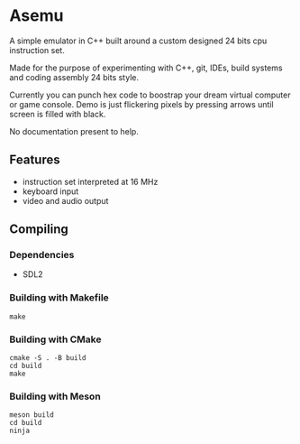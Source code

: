 
# Asemu

A simple emulator in C++ built around a custom designed 24 bits cpu instruction set.

Made for the purpose of experimenting with C++, git, IDEs, build systems and coding assembly 24 bits style.

Currently you can punch hex code to boostrap your dream virtual computer or game console. Demo is just flickering pixels by pressing arrows until screen is filled with black.

No documentation present to help.

## Features

* instruction set interpreted at 16 MHz
* keyboard input
* video and audio output

## Compiling

### Dependencies

* SDL2

### Building with Makefile
```
make
```

### Building with CMake
```
cmake -S . -B build
cd build
make
```

### Building with Meson
```
meson build
cd build
ninja
```
